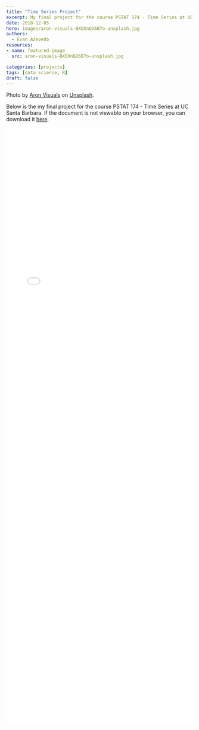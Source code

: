 ```yaml
---
title: "Time Series Project"
excerpt: My final project for the course PSTAT 174 - Time Series at UC Santa Barbara. 
date: 2018-12-05
hero: images/aron-visuals-BXOXnQ26B7o-unsplash.jpg
authors:
  - Evan Azevedo
resources:
- name: featured-image
  src: aron-visuals-BXOXnQ26B7o-unsplash.jpg

categories: [projects]
tags: [data science, R]
draft: false
---
```

Photo by [Aron Visuals](https://unsplash.com/@aronvisuals?utm_source=unsplash&utm_medium=referral&utm_content=creditCopyText) on [Unsplash](https://unsplash.com/s/photos/time-series?utm_source=unsplash&utm_medium=referral&utm_content=creditCopyText).
  
Below is the my final project for the course PSTAT 174 - Time Series at UC Santa Barbara.
If the document is not viewable on your browser, you can download it [here](https://www.evanazevedo.com/2018/12/174-final-project/PSTAT_174_Final_Project_Report.pdf).

<embed src="PSTAT_174_Final_Project_Report.pdf" width="100%" height="1600px" />